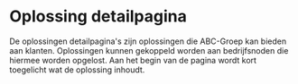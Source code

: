 # Oplossing detailpagina

De oplossingen detailpagina's zijn oplossingen die ABC-Groep kan bieden aan klanten. Oplossingen kunnen gekoppeld worden aan bedrijfsnoden die hiermee worden opgelost. Aan het begin van de pagina wordt kort toegelicht wat de oplossing inhoudt.

